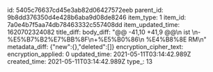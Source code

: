 id: 5405c76637cd45e3ab82d06427572eeb
parent_id: 9b8dd376350d4e428b6aba9d08de8246
item_type: 1
item_id: 7a0e4b7f5aa74db78463332c557408dd
item_updated_time: 1620702324082
title_diff: 
body_diff: "@@ -41,10 +41,9 @@\\n ist \\n-%E5%B7%B2%E7%BB%8F\\n+%E5%B0%86\\n %E4%B8%8E RM\\n"
metadata_diff: {"new":{},"deleted":[]}
encryption_cipher_text: 
encryption_applied: 0
updated_time: 2021-05-11T03:14:42.989Z
created_time: 2021-05-11T03:14:42.989Z
type_: 13